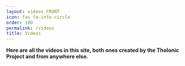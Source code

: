 ```yaml
---
layout: videos_FRONT
icon: fas fa-info-circle
order: 100
permalink: /videos
title: Videos
---
```


<b>Here are all the videos in this site, both ones created by the Tholonic Project and from anywhere else.</b>

